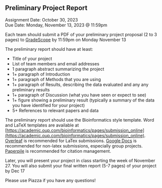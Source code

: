 ## Preliminary Project Report
Assignment Date: October 30, 2023 <br>
Due Date: Monday, November 13, 2023 @ 11:59pm <br>

Each team should submit a PDF of your preliminary project proposal (2 to 3 pages) to [GradeScope](https://www.gradescope.com/courses/587880) by 11:59pm on Monday November 13

The preliminary report should have at least:
- Title of your project
- List of team members and email addresses
- 1 paragraph abstract summarizing the project
- 1+ paragraph of Introduction
- 1+ paragraph of Methods that you are using
- 1+ paragraph of Results, describing the data evaluated and any any preliminary results
- 1+ paragraph of Discussion (what you have seen or expect to see)
- 1+ figure showing a preliminary result (typically a summary of the data you have identified for your project)
- 5+ References to relevant papers and data

The preliminary report should use the Bioinformatics style template. Word and LaTeX templates are available at [https://academic.oup.com/bioinformatics/pages/submission_online](https://academic.oup.com/bioinformatics/pages/submission_online). [Overleaf](https://www.overleaf.com/) is recommended for LaTex submissions. [Google Docs](http://docs.google.com/) is recommended for non-latex submissions, especially group projects. [Paperpile](https://paperpile.com/) is recommended for citation management.

Later, you will present your project in class starting the week of November 27. You will also submit your final written report (5-7 pages) of your project by Dec 17

Please use Piazza if you have any questions!
